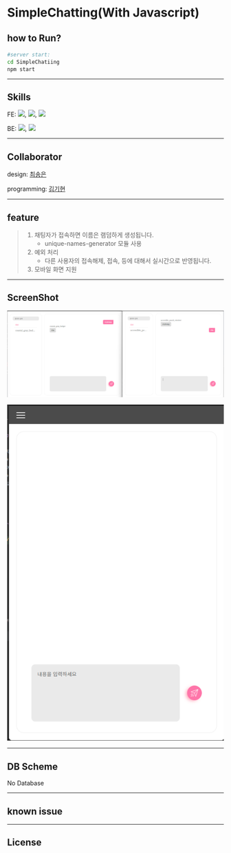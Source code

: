 # SimpleChatting(With Javascript)



## how  to Run?

```bash
#server start:
cd SimpleChatiing
npm start
```



---

## Skills

FE: ![](https://img.shields.io/badge/HTML5-E34F26?style=for-the-badge&logo=html5&logoColor=white), ![](https://img.shields.io/badge/JavaScript-323330?style=for-the-badge&logo=javascript&logoColor=F7DF1E), ![](https://socket.io/css/images/logo.svg)

BE: ![](https://img.shields.io/badge/Express.js-000000?style=for-the-badge&logo=express&logoColor=white), ![](https://socket.io/css/images/logo.svg)



---

## Collaborator

design: [최송은](https://github.com/ostrichtofu)

programming: [김기현](https://github.com/kiheyunkim)



------

## feature

> 1. 채팅자가 접속하면 이름은 램덤하게 생성됩니다.
>    * unique-names-generator 모듈 사용
> 2. 예외 처리
>    * 다른 사용자의 접속해제, 접속, 등에 대해서 실시간으로 반영됩니다. 
> 3. 모바일 화면 지원


---

## ScreenShot

![](./screenshot/src1.PNG)

![](./screenshot/src2.PNG)



---

## DB Scheme

No Database


---

## known issue

---

## License
